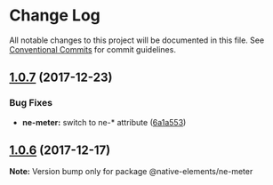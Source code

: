 # Change Log

All notable changes to this project will be documented in this file.
See [Conventional Commits](https://conventionalcommits.org) for commit guidelines.

<a name="1.0.7"></a>
## [1.0.7](https://github.com/equinusocio/native-elements/tree/master/elements/ne-meter/compare/@native-elements/ne-meter@1.0.6...@native-elements/ne-meter@1.0.7) (2017-12-23)


### Bug Fixes

* **ne-meter:** switch to ne-* attribute ([6a1a553](https://github.com/equinusocio/native-elements/tree/master/elements/ne-meter/commit/6a1a553))




<a name="1.0.6"></a>
## [1.0.6](https://github.com/equinusocio/native-elements/tree/master/elements/ne-meter/compare/@native-elements/ne-meter@1.0.4...@native-elements/ne-meter@1.0.6) (2017-12-17)




**Note:** Version bump only for package @native-elements/ne-meter
